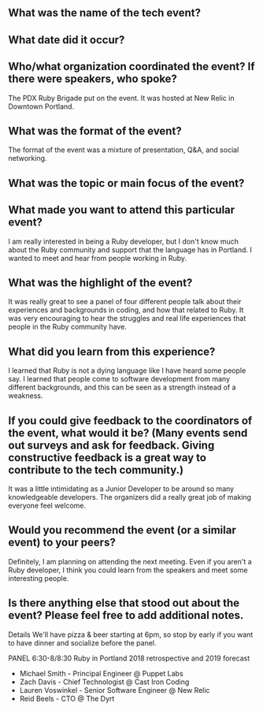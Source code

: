 

## What was the name of the tech event?

## What date did it occur?


## Who/what organization coordinated the event? If there were speakers, who spoke?

The PDX Ruby Brigade put on the event. It was hosted at New Relic in Downtown Portland.


## What was the format of the event?

The format of the event was a mixture of presentation, Q&A, and social networking.  

## What was the topic or main focus of the event?



## What made you want to attend this particular event?

I am really interested in being a Ruby developer, but I don't know much about the Ruby community and support that the language has in Portland. I wanted to meet and hear from people working in Ruby.

## What was the highlight of the event?

It was really great to see a panel of four different people talk about their experiences and backgrounds in coding, and how that related to Ruby. It was very encouraging to hear the struggles and real life experiences that people in the Ruby community have.


## What did you learn from this experience?

I learned that Ruby is not a dying language like I have heard some people say. I learned that people come to software development from many different backgrounds, and this can be seen as a strength instead of a weakness.

## If you could give feedback to the coordinators of the event, what would it be? (Many events send out surveys and ask for feedback. Giving constructive feedback is a great way to contribute to the tech community.)

It was a little intimidating as a Junior Developer to be around so many knowledgeable developers. The organizers did a really great job of making everyone feel welcome.

## Would you recommend the event (or a similar event) to your peers?

Definitely, I am planning on attending the next meeting. Even if you aren't a Ruby developer, I think you could learn from the speakers and meet some interesting people.

## Is there anything else that stood out about the event? Please feel free to add additional notes.

Details
We'll have pizza & beer starting at 6pm, so stop by early if you want to have dinner and socialize before the panel.

PANEL 6:30-8/8:30
Ruby in Portland 2018 retrospective and 2019 forecast
* Michael Smith - Principal Engineer @ Puppet Labs
* Zach Davis - Chief Technologist @ Cast Iron Coding
* Lauren Voswinkel - Senior Software Engineer @ New Relic
* Reid Beels - CTO @ The Dyrt


